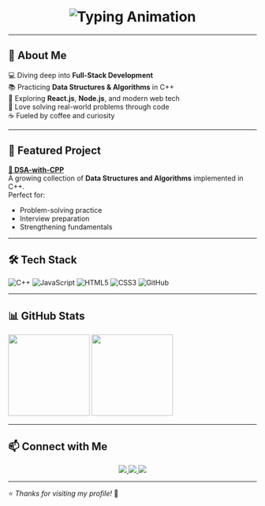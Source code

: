 <!-- Profile Header -->
<h1 align="center">
  <img src="https://readme-typing-svg.herokuapp.com?font=Fira+Code&weight=600&size=28&pause=1000&color=F73C6B&center=true&vCenter=true&width=600&lines=Hey+there%2C+I'm+Janhvi!+👋;Full-Stack+Developer+in+the+making;Always+learning+and+building+✨" alt="Typing Animation" />
</h1>

---

## 💫 About Me  
💻 Diving deep into **Full-Stack Development**  
📚 Practicing **Data Structures & Algorithms** in C++  
🌱 Exploring **React.js**, **Node.js**, and modern web tech  
🧩 Love solving real-world problems through code  
☕ Fueled by coffee and curiosity  

---

## 📌 Featured Project  
**[📂 DSA-with-CPP](https://github.com/JanhviAgrawal/DSA-with-CPP)**  
A growing collection of **Data Structures and Algorithms** implemented in C++.  
Perfect for:  
- Problem-solving practice  
- Interview preparation  
- Strengthening fundamentals  

---

## 🛠 Tech Stack  
![C++](https://img.shields.io/badge/C++-00599C?logo=cplusplus&logoColor=white&style=for-the-badge)
![JavaScript](https://img.shields.io/badge/JavaScript-F7DF1E?logo=javascript&logoColor=black&style=for-the-badge)
![HTML5](https://img.shields.io/badge/HTML5-E34F26?logo=html5&logoColor=white&style=for-the-badge)
![CSS3](https://img.shields.io/badge/CSS3-1572B6?logo=css3&logoColor=white&style=for-the-badge)
![GitHub](https://img.shields.io/badge/GitHub-181717?logo=github&logoColor=white&style=for-the-badge)

---

## 📊 GitHub Stats  

  <img src="https://github-readme-stats.vercel.app/api?username=JanhviAgrawal&show_icons=true&theme=radical" height="165" />
  <img src="https://github-readme-stats.vercel.app/api/top-langs/?username=JanhviAgrawal&layout=compact&theme=radical" height="165" />

---

## 📫 Connect with Me  
<p align="center">
  <a href="https://linkedin.com/in/janhvi-agrawal-j2004">
    <img src="https://img.shields.io/badge/LinkedIn-0A66C2?logo=linkedin&logoColor=white&style=for-the-badge" />
  </a>
  <a href="https://github.com/JanhviAgrawal">
    <img src="https://img.shields.io/badge/GitHub-000?logo=github&logoColor=white&style=for-the-badge" />
  </a>
  <a href="https://instagram.com/janhviagrawal_21">
    <img src="https://img.shields.io/badge/Instagram-E4405F?logo=instagram&logoColor=white&style=for-the-badge" />
  </a>
</p>

---

⭐ _Thanks for visiting my profile!_ 🚀

